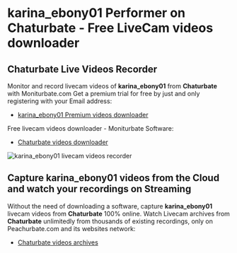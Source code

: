# karina_ebony01 Performer on Chaturbate - Free LiveCam videos downloader

## Chaturbate Live Videos Recorder

Monitor and record livecam videos of **karina_ebony01** from **Chaturbate** with Moniturbate.com
Get a premium trial for free by just and only registering with your Email address:
* [karina_ebony01 Premium videos downloader](https://moniturbate.com/request-demo-licence-key.html)

Free livecam videos downloader - Moniturbate Software:
* [Chaturbate videos downloader](https://moniturbate.com/moniturbate-download-software.html)

![karina_ebony01 livecam videos recorder](https://peachurnet.com/templates/moniturbate-software.png)


## Capture karina_ebony01 videos from the Cloud and watch your recordings on Streaming

Without the need of downloading a software, capture **karina_ebony01** livecam videos from **Chaturbate** 100% online.
Watch Livecam archives from **Chaturbate** unlimitedly from thousands of existing recordings, only on Peachurbate.com and its websites network:
* [Chaturbate videos archives](https://peachurnet.com/)